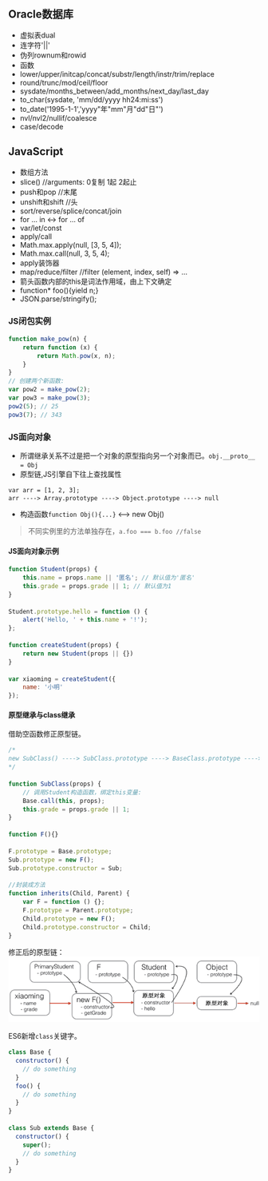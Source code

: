 ## Oracle数据库
* 虚拟表dual
* 连字符'||'
* 伪列rownum和rowid
* 函数
 * lower/upper/initcap/concat/substr/length/instr/trim/replace
 * round/trunc/mod/ceil/floor
 * sysdate/months_between/add_months/next_day/last_day
 * to_char(sysdate, 'mm/dd/yyyy hh24:mi:ss')
 * to_date('1995-1-1','yyyy"年"mm"月"dd"日"')
 * nvl/nvl2/nullif/coalesce
 * case/decode

## JavaScript
* 数组方法
 * slice() //arguments: 0复制 1起 2起止
 * push和pop //末尾
 * unshift和shift //头
 * sort/reverse/splice/concat/join
* for ... in <-> for ... of
* var/let/const
* apply/call
 * Math.max.apply(null, [3, 5, 4]);
 * Math.max.call(null, 3, 5, 4);
 * apply装饰器
* map/reduce/filter //filter (element, index, self) => ...
* 箭头函数内部的this是词法作用域，由上下文确定
* function* foo(){yield n;}
* JSON.parse/stringify();

### JS闭包实例
```JavaScript
function make_pow(n) {
    return function (x) {
        return Math.pow(x, n);
    }
}
// 创建两个新函数:
var pow2 = make_pow(2);
var pow3 = make_pow(3);
pow2(5); // 25
pow3(7); // 343
```

### JS面向对象
* 所谓继承关系不过是把一个对象的原型指向另一个对象而已。`obj.__proto__ = Obj`  
* 原型链,JS引擎自下往上查找属性
```
var arr = [1, 2, 3];
arr ----> Array.prototype ----> Object.prototype ----> null
```
* 构造函数`function Obj(){...}` <--> new Obj()
> 不同实例里的方法单独存在，`a.foo === b.foo //false`

#### JS面向对象示例
```JavaScript
function Student(props) {
    this.name = props.name || '匿名'; // 默认值为'匿名'
    this.grade = props.grade || 1; // 默认值为1
}

Student.prototype.hello = function () {
    alert('Hello, ' + this.name + '!');
};

function createStudent(props) {
    return new Student(props || {})
}

var xiaoming = createStudent({
    name: '小明'
});
```

#### 原型继承与class继承
借助空函数修正原型链。
```JavaScript
/*
new SubClass() ----> SubClass.prototype ----> BaseClass.prototype ----> Object.prototype ----> null
*/

function SubClass(props) {
    // 调用Student构造函数，绑定this变量:
    Base.call(this, props);
    this.grade = props.grade || 1;
}

function F(){}

F.prototype = Base.prototype;
Sub.prototype = new F();
Sub.prototype.constructor = Sub;

//封装成方法
function inherits(Child, Parent) {
    var F = function () {};
    F.prototype = Parent.prototype;
    Child.prototype = new F();
    Child.prototype.constructor = Child;
}
```
修正后的原型链：  
![js-proto-extend](pic/js-proto-extend.png)

ES6新增`class`关键字。
```JavaScript
class Base {
  constructor() {
    // do something
  }
  foo() {
    // do something
  }
}

class Sub extends Base {
  constructor() {
    super();
    // do something
  }
}
```
